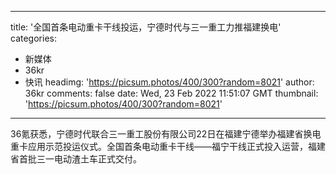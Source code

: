 
---
title: '全国首条电动重卡干线投运，宁德时代与三一重工力推福建换电'
categories: 
 - 新媒体
 - 36kr
 - 快讯
headimg: 'https://picsum.photos/400/300?random=8021'
author: 36kr
comments: false
date: Wed, 23 Feb 2022 11:51:07 GMT
thumbnail: 'https://picsum.photos/400/300?random=8021'
---

<div>   
36氪获悉，宁德时代联合三一重工股份有限公司22日在福建宁德举办福建省换电重卡应用示范投运仪式。全国首条电动重卡干线——福宁干线正式投入运营，福建省首批三一电动渣土车正式交付。  
</div>
            